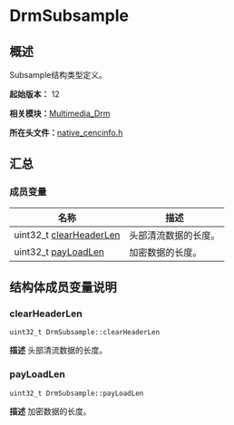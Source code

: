 # DrmSubsample


## 概述

Subsample结构类型定义。

**起始版本：** 12

**相关模块：**[Multimedia_Drm](_multimedia___drm.md)

**所在头文件：**[native_cencinfo.h](native__cencinfo_8h.md)


## 汇总


### 成员变量

| 名称 | 描述 | 
| -------- | -------- |
| uint32_t [clearHeaderLen](#clearheaderlen) | 头部清流数据的长度。  | 
| uint32_t [payLoadLen](#payloadlen) | 加密数据的长度。  | 


## 结构体成员变量说明


### clearHeaderLen

```
uint32_t DrmSubsample::clearHeaderLen
```
**描述**
头部清流数据的长度。


### payLoadLen

```
uint32_t DrmSubsample::payLoadLen
```
**描述**
加密数据的长度。
